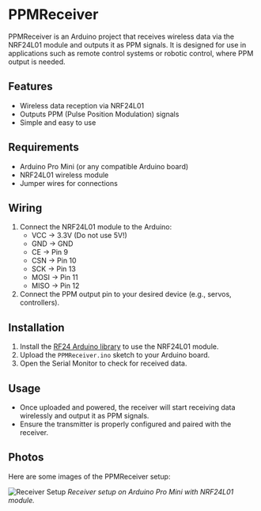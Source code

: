 # PPMReceiver

PPMReceiver is an Arduino project that receives wireless data via the NRF24L01 module and outputs it as PPM signals. It is designed for use in applications such as remote control systems or robotic control, where PPM output is needed.

## Features
- Wireless data reception via NRF24L01
- Outputs PPM (Pulse Position Modulation) signals
- Simple and easy to use

## Requirements
- Arduino Pro Mini (or any compatible Arduino board)
- NRF24L01 wireless module
- Jumper wires for connections

## Wiring
1. Connect the NRF24L01 module to the Arduino:
   - VCC -> 3.3V (Do not use 5V!)
   - GND -> GND
   - CE -> Pin 9
   - CSN -> Pin 10
   - SCK -> Pin 13
   - MOSI -> Pin 11
   - MISO -> Pin 12
2. Connect the PPM output pin to your desired device (e.g., servos, controllers).

## Installation
1. Install the [RF24 Arduino library](https://github.com/nRF24/RF24) to use the NRF24L01 module.
2. Upload the `PPMReceiver.ino` sketch to your Arduino board.
3. Open the Serial Monitor to check for received data.

## Usage
- Once uploaded and powered, the receiver will start receiving data wirelessly and output it as PPM signals.
- Ensure the transmitter is properly configured and paired with the receiver.

## Photos
Here are some images of the PPMReceiver setup:

![Receiver Setup]()
*Receiver setup on Arduino Pro Mini with NRF24L01 module.*